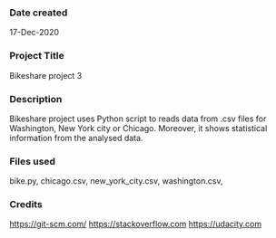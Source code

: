 ### Date created
17-Dec-2020

### Project Title
Bikeshare project 3

### Description
Bikeshare project uses Python script to reads data from .csv files for Washington, New York city or Chicago. Moreover, it shows statistical information from the analysed data.

### Files used
bike.py, 
chicago.csv, 
new_york_city.csv, 
washington.csv, 

### Credits
 https://git-scm.com/
 https://stackoverflow.com
 https://udacity.com
